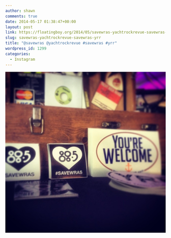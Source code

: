 ```yaml
---
author: shawn
comments: true
date: 2014-05-17 01:38:47+00:00
layout: post
link: https://floatingboy.org/2014/05/savewras-yachtrockrevue-savewras-yrr/
slug: savewras-yachtrockrevue-savewras-yrr
title: "@savewras @yachtrockrevue #savewras #yrr"
wordpress_id: 1299
categories:
  - Instagram
---
```


[![@savewras @yachtrockrevue #savewras #yrr](/assets/media/2014/05/10311327_1385329381713678_499812616_n.jpg)](/assets/media/2014/05/10311327_1385329381713678_499812616_n.jpg)
